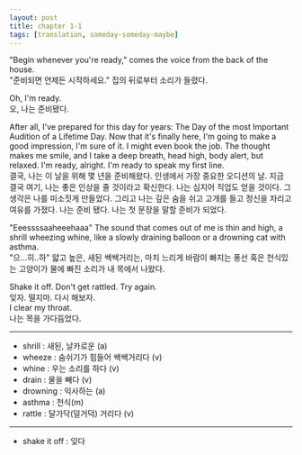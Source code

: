 ```yaml
---
layout: post
title: chapter 1-1
tags: [translation, someday-someday-maybe]
---
```

"Begin whenever you're ready," comes the voice from the back of the house.  
"준비되면 언제든 시작하세요." 집의 뒤로부터 소리가 들렸다. 

Oh, I'm ready.  
오, 나는 준비됐다.

After all, I've prepared for this day for years: The Day of the most Important Audition of a Lifetime Day. Now that it's finally here, I'm going to make a good impression, I'm sure of it. I might even book the job. The thought makes me smile, and I take a deep breath, head high, body alert, but relaxed. I'm ready, alright. I'm ready to speak my first line.   
결국, 나는 이 날을 위해 몇 년을 준비해왔다. 인생에서 가장 중요한 오디션의 날. 지금 결국 여기, 나는 좋은 인상을 줄 것이라고 확신한다. 나는 심지어 직업도 얻을 것이다. 그 생각은 나를 미소짓게 만들었다. 그리고 나는 깊은 숨을 쉬고 고개를 들고 정신을 차리고 여유를 가졌다. 나는 준비 됐다. 나는 첫 문장을 말할 준비가 되었다. 

"Eeessssaaheeehaaa" The sound that comes out of me is thin and high, a shrill wheezing whine, like a slowly draining balloon or a drowning cat with asthma.   
"으...히..하" 얇고 높은, 새된 쌕쌕거리는, 마치 느리게 바람이 빠지는 풍선 혹은 천식있는 고양이가 물에 빠진 소리가 내 목에서 나왔다. 

Shake it off. Don't get rattled. Try again.  
잊자. 떨지마. 다시 해보자.    
I clear my throat.  
나는 목을 가다듬었다.


----
* shrill : 새된, 날카로운 (a)  
* wheeze : 숨쉬기가 힘들어 쌕쌕거리다 (v)   
* whine : 우는 소리를 하다 (v)   
* drain : 물을 빼다 (v)  
* drowning : 익사하는 (a)  
* asthma : 천식(m)  
* rattle : 달가닥(덜거덕) 거리다 (v)

----
* shake it off : 잊다 
